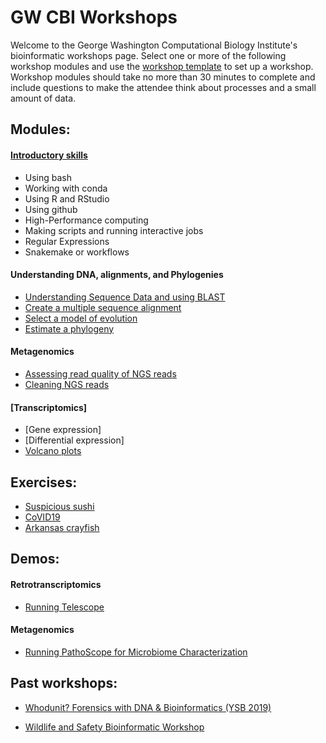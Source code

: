 # GW CBI Workshops
Welcome to the George Washington Computational Biology Institute's bioinformatic workshops page. Select one or more of the following workshop modules and use the [workshop template](workshop_template.md) to set up a workshop. Workshop modules should take no more than 30 minutes to complete and include questions to make the attendee think about processes and a small amount of data.

## Modules: 
#### [Introductory skills](https://github.com/gwcbi/Workshops/tree/master/IntroductorySkills)
* Using bash
* Working with conda
* Using R and RStudio
* Using github
* High-Performance computing
* Making scripts and running interactive jobs
* Regular Expressions
* Snakemake or workflows
#### Understanding DNA, alignments, and Phylogenies
* [Understanding Sequence Data and using BLAST](blast.md)
* [Create a multiple sequence alignment](align.md)
* [Select a model of evolution](modeltest.md)
* [Estimate a phylogeny](phylogeny.md)
#### Metagenomics
* [Assessing read quality of NGS reads](QC.md)
* [Cleaning NGS reads](cleanreads.md)

#### [Transcriptomics]
* [Gene expression]
* [Differential expression]
* [Volcano plots](https://github.com/gwcbi/Workshops/tree/master/Transcriptomics/volcano.md)

## Exercises:
* [Suspicious sushi]()
* [CoVID19](exercises/covid19.md)
* [Arkansas crayfish](exercises/crayfish.md)

## Demos:
#### Retrotranscriptomics
* [Running Telescope](telescope.md)

#### Metagenomics
* [Running PathoScope for Microbiome Characterization](pathoscope.md)


## Past workshops:

* [Whodunit? Forensics with DNA & Bioinformatics (YSB 2019)](whodunit_workshop)

* [Wildlife and Safety Bioinformatic Workshop](wildlife_safety_workshops)
